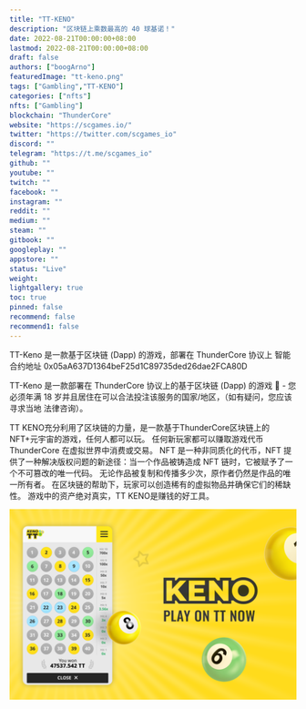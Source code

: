 ```yaml
---
title: "TT-KENO"
description: "区块链上乘数最高的 40 球基诺！"
date: 2022-08-21T00:00:00+08:00
lastmod: 2022-08-21T00:00:00+08:00
draft: false
authors: ["boogArno"]
featuredImage: "tt-keno.png"
tags: ["Gambling","TT-KENO"]
categories: ["nfts"]
nfts: ["Gambling"]
blockchain: "ThunderCore"
website: "https://scgames.io/"
twitter: "https://twitter.com/scgames_io"
discord: ""
telegram: "https://t.me/scgames_io"
github: ""
youtube: ""
twitch: ""
facebook: ""
instagram: ""
reddit: ""
medium: ""
steam: ""
gitbook: ""
googleplay: ""
appstore: ""
status: "Live"
weight: 
lightgallery: true
toc: true
pinned: false
recommend: false
recommend1: false
---
```

TT-Keno 是一款基于区块链 (Dapp) 的游戏，部署在 ThunderCore 协议上
智能合约地址 0x05aA637D1364beF25d1C89735ded26dae2FCA80D

TT-Keno 是一款部署在 ThunderCore 协议上的基于区块链 (Dapp) 的游戏 🔞 - 您必须年满 18 岁并且居住在可以合法投注该服务的国家/地区，（如有疑问，您应该寻求当地 法律咨询）。

TT KENO充分利用了区块链的力量，是一款基于ThunderCore区块链上的NFT+元宇宙的游戏，任何人都可以玩。 任何新玩家都可以赚取游戏代币ThunderCore 在虚拟世界中消费或交易。
NFT 是一种非同质化的代币，NFT 提供了一种解决版权问题的新途径：当一个作品被铸造成 NFT 链时，它被赋予了一个不可篡改的唯一代码。 无论作品被复制和传播多少次，原作者仍然是作品的唯一所有者。 在区块链的帮助下，玩家可以创造稀有的虚拟物品并确保它们的稀缺性。 游戏中的资产绝对真实，TT KENO是赚钱的好工具。

![ttkeno-dapp-gambling-thundercore-image1_1ed669d3852c3d1ef76789565579898a](ttkeno-dapp-gambling-thundercore-image1_1ed669d3852c3d1ef76789565579898a.png)